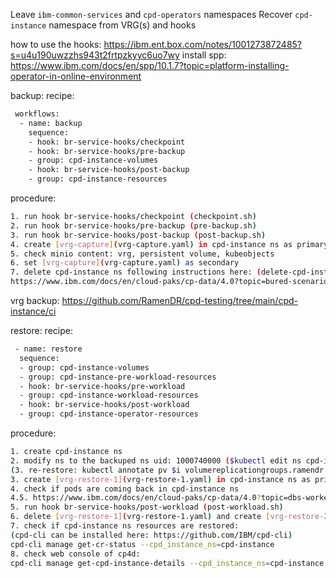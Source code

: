 Leave `ibm-common-services` and `cpd-operators` namespaces
Recover `cpd-instance` namespace from VRG(s) and hooks

how to use the hooks:
https://ibm.ent.box.com/notes/1001273872485?s=u4u190uwzzhs943t2frtpzkyyc6uo7wy
install spp:
https://www.ibm.com/docs/en/spp/10.1.7?topic=platform-installing-operator-in-online-environment

backup:
  recipe:
  ```sh
   workflows:
    - name: backup
      sequence:
      - hook: br-service-hooks/checkpoint
      - hook: br-service-hooks/pre-backup
      - group: cpd-instance-volumes
      - hook: br-service-hooks/post-backup
      - group: cpd-instance-resources
  ```

  procedure:
  ```sh
  1. run hook br-service-hooks/checkpoint (checkpoint.sh)
  2. run hook br-service-hooks/pre-backup (pre-backup.sh)
  3. run hook br-service-hooks/post-backup (post-backup.sh)
  4. create [vrg-capture](vrg-capture.yaml) in cpd-instance ns as primary and wait for clusterdataprotected
  5. check minio content: vrg, persistent volume, kubeobjects
  6. set [vrg-capture](vrg-capture.yaml) as secondary
  7. delete cpd-instance ns following instructions here: (delete-cpd-instance.sh)
  https://www.ibm.com/docs/en/cloud-paks/cp-data/4.0?topic=bured-scenario-backing-up-restoring-instance-cloud-pak-data-same-cluster 
  ```
vrg backup:  https://github.com/RamenDR/cpd-testing/tree/main/cpd-instance/ci

restore:
  recipe:
  ```sh
   - name: restore
    sequence:
    - group: cpd-instance-volumes
    - group: cpd-instance-pre-workload-resources
    - hook: br-service-hooks/pre-workload
    - group: cpd-instance-workload-resources
    - hook: br-service-hooks/post-workload
    - group: cpd-instance-operator-resources
  ```
    
  procedure:
  ```sh
  1. create cpd-instance ns
  2. modify ns to the backuped ns uid: 1000740000 ($kubectl edit ns cpd-instance)
  (3. re-restore: kubectl annotate pv $i volumereplicationgroups.ramendr.openshift.io/ramen-restore- )
  3. create [vrg-restore-1](vrg-restore-1.yaml) in cpd-instance ns as primary and wait for clusterdataready
  4. check if pods are coming back in cpd-instance ns
  4.5. https://www.ibm.com/docs/en/cloud-paks/cp-data/4.0?topic=dbs-worker-pods-are-not-running-after-you-do-backup-restore-oadp-backup-restore-utility follow this solution to restore wkc
  5. run hook br-service-hooks/post-workload (post-workload.sh)
  6. delete [vrg-restore-1](vrg-restore-1.yaml) and create [vrg-restore-2](vrg-restore-2.yaml) in cpd-instance ns as primary and wait for clusterdataready
  7. check if cpd-instance ns resources are restored: 
  (cpd-cli can be installed here: https://github.com/IBM/cpd-cli)
  cpd-cli manage get-cr-status --cpd_instance_ns=cpd-instance
  8. check web console of cp4d: 
  cpd-cli manage get-cpd-instance-details --cpd_instance_ns=cpd-instance --get_admin_initial_credentials=true
  ```
